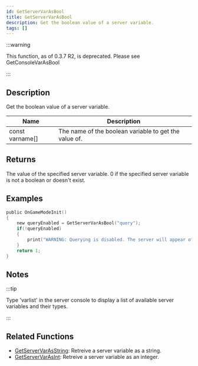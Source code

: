 ```yaml
---
id: GetServerVarAsBool
title: GetServerVarAsBool
description: Get the boolean value of a server variable.
tags: []
---
```


:::warning

This function, as of 0.3.7 R2,  is deprecated.  Please see GetConsoleVarAsBool

:::

## Description

Get the boolean value of a server variable.


| Name | Description |
|------|-------------|
|const varname[] | The name of the boolean variable to get the value of.|


## Returns

The value of the specified server variable. 0 if the specified server variable is not a boolean or doesn't exist.


## Examples


```c
public OnGameModeInit()
{
    new queryEnabled = GetServerVarAsBool("query");
    if(!queryEnabled)
    {
        print("WARNING: Querying is disabled. The server will appear offline in the server browser.");
    }
    return 1;
}
```


## Notes

:::tip

Type 'varlist' in the server console to display a list of available server variables and their types.

:::


## Related Functions


-  [GetServerVarAsString](../functions/GetServerVarAsString.md): Retreive a server variable as a string.
-  [GetServerVarAsInt](../functions/GetServerVarAsInt.md): Retreive a server variable as an integer.